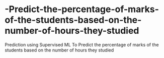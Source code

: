 # -Predict-the-percentage-of-marks-of-the-students-based-on-the-number-of-hours-they-studied
Prediction using Supervised ML To Predict the percentage of marks of the students based on the number of hours they studied
